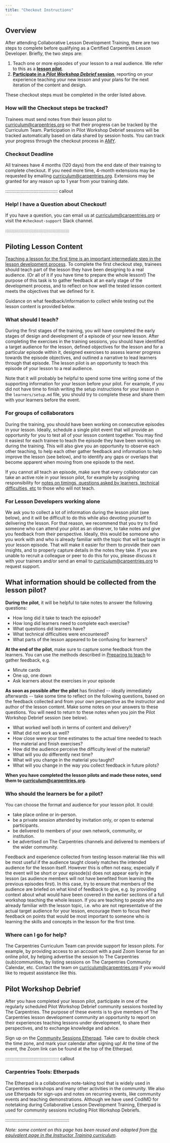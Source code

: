 ```yaml
---
title: "Checkout Instructions"
---
```


## Overview

After attending Collaborative Lesson Development Training, there are two steps to complete before qualifying as a Certified Carpentries Lesson Developer. 
Briefly, the two steps are:

1. Teach one or more episodes of your lesson to a real audience. We refer to this as a [**lesson pilot**](#piloting-lesson-content).
2. [**Participate in a _Pilot Workshop Debrief_ session**](#pilot-workshop-debrief), reporting on your experience teaching your new lesson and your plans for the next iteration of the content and design.

These checkout steps must be completed in the order listed above.

### How will the Checkout steps be tracked?

Trainees must send notes from their lesson pilot to [curriculum@carpentries.org](mailto:curriculum@carpentries.org) so that their progress can be tracked by the Curriculum Team. 
Participation in Pilot Workshop Debrief sessions will be tracked automatically based on data shared by session hosts. 
You can track your progress through the checkout process in [AMY](https://amy.carpentries.org/).

### Checkout Deadline
All trainees have 4 months (120 days) from the end date of their training to complete checkout. 
If you need more time, 4-month extensions may be requested by emailing [curriculum@carpentries.org](mailto:curriculum@carpentries.org). 
Extensions may be granted for any reason up to 1 year from your training date.

::::::::::::::::::::::::::::::::::::::::: callout

### Help! I have a Question about Checkout!

If you have a question, you can email us at [curriculum@carpentries.org](mailto:curriculum@carpentries.org) or visit the `#checkout-support` Slack channel.

::::::::::::::::::::::::::::::::::::::::::::::::::

## Piloting Lesson Content
[Teaching a lesson for the first time is an important intermediate step in the lesson development process](episodes/operations.md).
To complete the first checkout step, trainees should teach part of the lesson they have been designing to a real audience. 
(Or all of it if you have time to prepare the whole lesson!)
The purpose of this task is to gather feedback at an early stage of the development process, and to reflect on how well the tested lesson content meets the objectives that we defined for it.

Guidance on what feedback/information to collect while testing out the lesson content is provided below.

### What should I teach?
During the first stages of the training, you will have completed the early stages of design and development of a episode of your new lesson.
After completing the exercises in the training sessions, you should have identified a target audience for the lesson, defined objectives for the lesson and for a particular episode within it, designed exercises to assess learner progress towards the episode objectives, and outlined a narrative to lead learners through that episode.
The lesson pilot is an opportunity to teach this episode of your lesson to a real audience.

Note that it will probably be helpful to spend some time writing some of the supporting information for your lesson before your pilot.
For example, if you did not have time to finish writing the setup instructions for your lesson in the `learners/setup.md` file, you should try to complete these and share them with your learners before the event.

### For groups of collaborators
During the training, you should have been working on consecutive episodes in your lesson.
Ideally, schedule a single pilot event that will provide an opportunity for you to test all of your lesson content together. 
You may find it easiest for each trainee to teach the episode they have been working on during the training.
This will also give you an opportunity to observe each other teaching, to help each other gather feedback and information to help improve the lesson (see below), and to identify any gaps or overlaps that become apparent when moving from one episode to the next.

If you cannot all teach an episode, make sure that every collaborator can take an active role in your lesson pilot, for example by assigning responsibility for [notes on timings, questions asked by learners, technical difficulties, etc](operations.md#pilot-workshops) to those who will not teach.

### For Lesson Developers working alone
We ask you to collect a lot of information during the lesson pilot (see below), and it will be difficult to do this while also devoting yourself to delivering the lesson.
For that reason, we recommend that you try to find someone who can attend your pilot as an observer, to take notes and give you feedback from their perspective.
Ideally, this would be someone who you work with and who is already familiar with the topic that will be taught in your lesson episode.
That will make it easier for them to provide their own insights, and to properly capture details in the notes they take.
If you are unable to recruit a colleague or peer to do this for you, please discuss it with your trainers and/or send an email to [curriculum@carpentries.org](mailto:curriculum@carpentries.org) to request support.

## What information should be collected from the lesson pilot?

**During the pilot**, it will be helpful to take notes to answer the following questions:

- How long did it take to teach the episode?
- How long did learners need to complete each exercise?
- What questions did learners have?
- What technical difficulties were encountered?
- What parts of the lesson appeared to be confusing for learners?

**At the end of the pilot**, make sure to capture some feedback from the learners.
You can use the methods described in [Preparing to teach](episodes/preparing.md) to gather feedback, e.g.

- Minute cards
- One up, one down
- Ask learners about the exercises in your episode

**As soon as possible after the pilot** has finished -- ideally immediately afterwards -- take some time to reflect on the following questions, based on the feedback collected and from your own perspective as the instructor and author of the lesson content.
Make some notes on your answers to these questions.
You will need to return to these notes when you join the Pilot Workshop Debrief session (see below).

- What worked well both in terms of content and delivery?
- What did not work as well?
- How close were your time estimates to the actual time needed to teach the material and finish exercises?
- How did the audience perceive the difficulty level of the material?
- What will you do differently next time?
- What will you change in the material you taught?
- What will you change in the way you collect feedback in future pilots?  

**When you have completed the lesson pilots and made these notes, send them to [curriculum@carpentries.org](mailto:curriculum@carpentries.org).**

### Who should the learners be for a pilot?

You can choose the format and audience for your lesson pilot. 
It could:

- take place online or in-person.
- be a private session attended by invitation only, or open to external participants.
- be delivered to members of your own network, community, or institution.
- be advertised on The Carpentries channels and delivered to members of the wider community.

Feedback and experience collected from testing lesson material like this will be most useful if the audience taught closely matches the intended audience for the lesson itself. 
However this is often not easy, especially if the event will be short or your episode(s) does not appear early in the lesson (as audience members will not have benefited from learning the previous episodes first). 
In this case, try to ensure that members of the audience are briefed on what kind of feedback to give, e.g. by providing context about what would have been covered in the earlier sections of a full workshop teaching the whole lesson.
If you are teaching to people who are already familiar with the lesson topic, i.e. who are not representative of the actual target audience for your lesson, encourage them to focus their feedback on points that would be most important to someone who is learning the skills and concepts in the lesson for the first time.

### Where can I go for help?

The Carpentries Curriculum Team can provide support for lesson pilots. 
For example, by providing access to an account with a paid Zoom license for an online pilot, by helping advertise the session to The Carpentries (sub)communities, by listing sessions on The Carpentries Community Calendar, etc.
Contact the team on [curriculum@carpentries.org](mailto:curriculum@carpentries.org) if you would like to request assistance like this.

## Pilot Workshop Debrief
After you have completed your lesson pilot, participate in one of the regularly scheduled Pilot Workshop Debrief community sessions hosted by The Carpentries.
The purpose of these events is to give members of The Carpentries lesson development community an opportunity to report on their experiences teaching lessons under development, to share their perspectives, and to exchange knowledge and advice.

Sign up on the [Community Sessions Etherpad](https://pad.carpentries.org/community-sessions-2026). 
Take care to double check the time zone, and mark your calendar after signing up! 
At the time of the event, the Zoom link can be found at the top of the Etherpad.

:::::::::::::::::::::::::::::::::::::::::: callout

### Carpentries Tools: Etherpads

The Etherpad is a collaborative note-taking tool that is widely used in Carpentries workshops and many other activities in the community. 
We also use Etherpads for sign-ups and notes on recurring events, like community events and teaching demonstrations. 
Although we have used CodiMD for notetaking during Collaborative Lesson Development Training, Etherpad is used for community sessions including Pilot Workshop Debriefs.

::::::::::::::::::::::::::::::::::::::::::::::::::

_Note: some content on this page has been reused and adapted from [the equivalent page in the Instructor Training curriculum](https://carpentries.github.io/instructor-training/checkout.html)._
